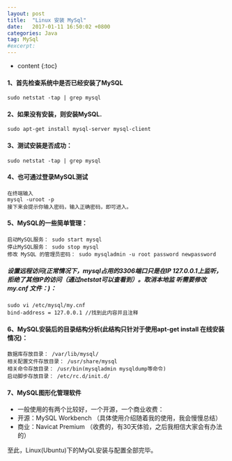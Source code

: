 ```yaml
---
layout: post
title:  "Linux 安装 MySql"
date:   2017-01-11 16:50:02 +0800
categories: Java
tag: MySql
#excerpt: 
---
```


* content
{:toc}


#### 1、首先检查系统中是否已经安装了MySQL
    sudo netstat -tap | grep mysql





#### 2、如果没有安装，则安装MySQL.
    sudo apt-get install mysql-server mysql-client

#### 3、测试安装是否成功：
    sudo netstat -tap | grep mysql
	
#### 4、也可通过登录MySQL测试
    在终端输入 
	mysql -uroot -p 
	接下来会提示你输入密码，输入正确密码，即可进入。 

#### 5、MySQL的一些简单管理：
    启动MySQL服务： sudo start mysql
    停止MySQL服务： sudo stop mysql
    修改 MySQL 的管理员密码： sudo mysqladmin -u root password newpassword 
	
##### 设置远程访问(正常情况下，mysql占用的3306端口只是在IP 127.0.0.1上监听，拒绝了其他IP的访问（通过netstat可以查看到）。取消本地监 听需要修改 my.cnf 文件：)：
    sudo vi /etc/mysql/my.cnf
    bind-address = 127.0.0.1 //找到此内容并且注释
	
#### 6、MySQL安装后的目录结构分析(此结构只针对于使用apt-get install 在线安装情况)：
    数据库存放目录： /var/lib/mysql/
    相关配置文件存放目录： /usr/share/mysql
    相关命令存放目录： /usr/bin(mysqladmin mysqldump等命令)
    启动脚步存放目录： /etc/rc.d/init.d/
	
#### 7、MySQL图形化管理软件
- 一般使用的有两个比较好，一个开源，一个商业收费：
- 开源：MySQL Workbench （具体使用介绍随着我的使用，我会慢慢总结）
- 商业：Navicat Premium  （收费的，有30天体验，之后我相信大家会有办法的）
 
至此，Linux(Ubuntu)下的MyQL安装与配置全部完毕。